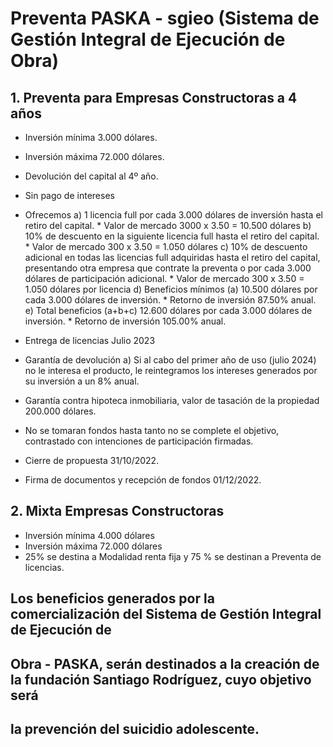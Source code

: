 # Preventa PASKA - sgieo (Sistema de Gestión Integral de Ejecución de Obra)

## 1. Preventa para Empresas Constructoras a 4 años
*  Inversión mínima 3.000 dólares.
* Inversión máxima 72.000 dólares.
* Devolución del capital al 4º año.
* Sin pago de intereses
* Ofrecemos
    a) 1 licencia full por cada 3.000 dólares de inversión hasta el retiro del capital.
       * Valor de mercado 3000 x 3.50 = 10.500 dólares
    b) 10% de descuento en la siguiente licencia full hasta el retiro del capital.
       * Valor de mercado 300 x 3.50 = 1.050 dólares
    c) 10% de descuento adicional en todas las licencias full adquiridas hasta el 
    retiro del capital, presentando otra empresa que contrate la preventa o por cada 3.000 dólares de participación adicional.
       * Valor de mercado 300 x 3.50 = 1.050 dólares por licencia
    d) Beneficios mínimos (a) 10.500 dólares por cada 3.000 dólares de inversión.
       * Retorno de inversión 87.50% anual.
    e) Total beneficios (a+b+c) 12.600 dólares por cada 3.000 dólares de inversión.
       * Retorno de inversión 105.00% anual.

* Entrega de licencias Julio 2023
* Garantía de devolución
    a) Si al cabo del primer año de uso (julio 2024) no le interesa el producto, le
    reintegramos los intereses generados por su inversión a un 8% anual.
* Garantía contra hipoteca inmobiliaria, valor de tasación de la propiedad 200.000 dólares.
* No se tomaran fondos hasta tanto no se complete el objetivo, contrastado con intenciones de participación firmadas.
* Cierre de propuesta 31/10/2022.
* Firma de documentos y recepción de fondos 01/12/2022.

## 2. Mixta Empresas Constructoras
* Inversión mínima 4.000 dólares
* Inversión máxima 72.000 dólares
* 25% se destina a Modalidad renta fija y 75 % se destinan a Preventa de licencias.

## Los beneficios generados por la comercialización del Sistema de Gestión Integral de Ejecución de
## Obra - PASKA, serán destinados a la creación de la fundación Santiago Rodríguez, cuyo objetivo será
## la prevención del suicidio adolescente.
